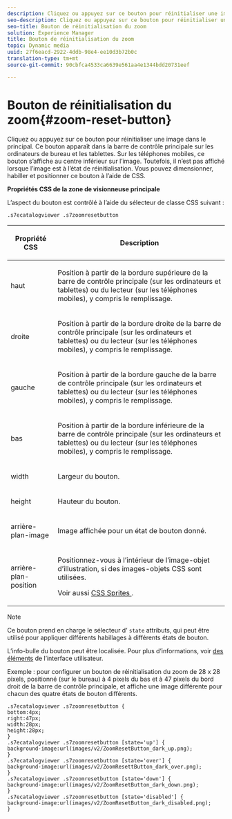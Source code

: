 ```yaml
---
description: Cliquez ou appuyez sur ce bouton pour réinitialiser une image dans le  principal. Ce bouton apparaît dans la barre de contrôle principale sur les ordinateurs de bureau et les tablettes. Sur les téléphones mobiles, ce bouton s’affiche au centre inférieur sur l’image. Toutefois, il n’est pas affiché lorsque l’image est à l’état de réinitialisation. Vous pouvez dimensionner, habiller et positionner ce bouton à l’aide de CSS.
seo-description: Cliquez ou appuyez sur ce bouton pour réinitialiser une image dans le  principal. Ce bouton apparaît dans la barre de contrôle principale sur les ordinateurs de bureau et les tablettes. Sur les téléphones mobiles, ce bouton s’affiche au centre inférieur sur l’image. Toutefois, il n’est pas affiché lorsque l’image est à l’état de réinitialisation. Vous pouvez dimensionner, habiller et positionner ce bouton à l’aide de CSS.
seo-title: Bouton de réinitialisation du zoom
solution: Experience Manager
title: Bouton de réinitialisation du zoom
topic: Dynamic media
uuid: 27f6eacd-2922-4ddb-98e4-ee10d3b72b0c
translation-type: tm+mt
source-git-commit: 90cbfca4533ca6639e561aa4e1344bdd20731eef

---
```



# Bouton de réinitialisation du zoom{#zoom-reset-button}

Cliquez ou appuyez sur ce bouton pour réinitialiser une image dans le  principal. Ce bouton apparaît dans la barre de contrôle principale sur les ordinateurs de bureau et les tablettes. Sur les téléphones mobiles, ce bouton s’affiche au centre inférieur sur l’image. Toutefois, il n’est pas affiché lorsque l’image est à l’état de réinitialisation. Vous pouvez dimensionner, habiller et positionner ce bouton à l’aide de CSS.

<!--<a id="section_061E550C1C1D4DB2BD663A898895B38C"></a>-->

**Propriétés CSS de la zone de visionneuse principale**

L’aspect du bouton est contrôlé à l’aide du sélecteur de classe CSS suivant :

`.s7ecatalogviewer .s7zoomresetbutton`

<table id="table_94EE3F5BBE4547C0B4943471CEE7EDE4"> 
 <thead> 
  <tr> 
   <th colname="col1" class="entry"> <p> Propriété CSS </p> </th> 
   <th colname="col2" class="entry"> <p>Description </p> </th> 
  </tr> 
 </thead>
 <tbody> 
  <tr> 
   <td colname="col1"> <p> <span class="codeph"> haut </span> </p> </td> 
   <td colname="col2"> <p>Position à partir de la bordure supérieure de la barre de contrôle principale (sur les ordinateurs et tablettes) ou du lecteur (sur les téléphones mobiles), y compris le remplissage. </p> </td> 
  </tr> 
  <tr> 
   <td colname="col1"> <p> <span class="codeph"> droite </span> </p> </td> 
   <td colname="col2"> <p>Position à partir de la bordure droite de la barre de contrôle principale (sur les ordinateurs et tablettes) ou du lecteur (sur les téléphones mobiles), y compris le remplissage. </p> </td> 
  </tr> 
  <tr> 
   <td colname="col1"> <p> <span class="codeph"> gauche </span> </p> </td> 
   <td colname="col2"> <p>Position à partir de la bordure gauche de la barre de contrôle principale (sur les ordinateurs et tablettes) ou du lecteur (sur les téléphones mobiles), y compris le remplissage. </p> </td> 
  </tr> 
  <tr> 
   <td colname="col1"> <p> <span class="codeph"> bas </span> </p> </td> 
   <td colname="col2"> <p>Position à partir de la bordure inférieure de la barre de contrôle principale (sur les ordinateurs et tablettes) ou du lecteur (sur les téléphones mobiles), y compris le remplissage. </p> </td> 
  </tr> 
  <tr> 
   <td colname="col1"> <p> <span class="codeph"> width </span> </p> </td> 
   <td colname="col2"> <p>Largeur du bouton. </p> </td> 
  </tr> 
  <tr> 
   <td colname="col1"> <p> <span class="codeph"> height </span> </p> </td> 
   <td colname="col2"> <p>Hauteur du bouton. </p> </td> 
  </tr> 
  <tr> 
   <td colname="col1"> <p> <span class="codeph"> arrière-plan-image </span> </p> </td> 
   <td colname="col2"> <p>Image affichée pour un état de bouton donné. </p> </td> 
  </tr> 
  <tr> 
   <td colname="col1"> <p> <span class="codeph"> arrière-plan-position </span> </p> </td> 
   <td colname="col2"> <p> Positionnez-vous à l’intérieur de l’image-objet d’illustration, si des images-objets CSS sont utilisées. </p> <p>Voir aussi <a href="../../../c-html5-s7-aem-asset-viewers/c-html5-20-ecatalog-viewer-about/c-html5-20-ecatalog-viewer-customizingviewer/c-html5-20-ecatalog-viewer-customizingviewer.md#section-9d570f95eb2443aca74c1b02f6e89aff" format="dita" scope="local"> CSS Sprites </a>. </p> </td> 
  </tr> 
 </tbody> 
</table>

>[!NOTE]
>
>Ce bouton prend en charge le sélecteur d’ `state` attributs, qui peut être utilisé pour appliquer différents habillages à différents états de bouton.

L’info-bulle du bouton peut être localisée. Pour plus d’informations, voir [des éléments](../../../c-html5-s7-aem-asset-viewers/c-html5-20-ecatalog-viewer-about/c-html5-20-ecatalog-viewer-localization.md#concept-cbfc39344c494eb7b9f6a272cff0cc74) de l’interface utilisateur.

Exemple : pour configurer un bouton de réinitialisation du zoom de 28 x 28 pixels, positionné (sur le bureau) à 4 pixels du bas et à 47 pixels du bord droit de la barre de contrôle principale, et affiche une image différente pour chacun des quatre états de bouton différents.

```
.s7ecatalogviewer .s7zoomresetbutton { 
bottom:4px; 
right:47px; 
width:28px; 
height:28px; 
} 
.s7ecatalogviewer .s7zoomresetbutton [state='up'] { 
background-image:url(images/v2/ZoomResetButton_dark_up.png); 
} 
.s7ecatalogviewer .s7zoomresetbutton [state='over'] {  
background-image:url(images/v2/ZoomResettButton_dark_over.png); 
} 
.s7ecatalogviewer .s7zoomresetbutton [state='down'] {  
background-image:url(images/v2/ZoomResetButton_dark_down.png); 
} 
.s7ecatalogviewer .s7zoomresetbutton [state='disabled'] { 
background-image:url(images/v2/ZoomResetButton_dark_disabled.png); 
}
```

